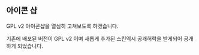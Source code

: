 ## 아이콘 샵

GPL v2 아이콘샵을 열심히 고쳐보도록 하겠습니다.

기존에 배포된 버전이 GPL v2 이며 새롭게 추가된 스킨역시 공개허락을 받게되어 공개하게 되었습니다.

